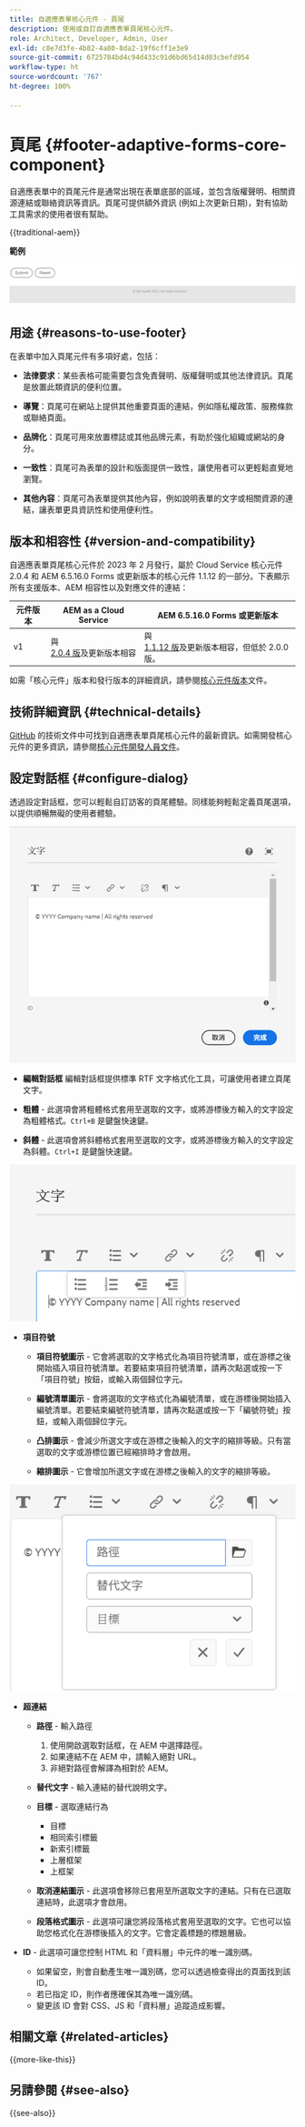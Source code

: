 ```yaml
---
title: 自適應表單核心元件 - 頁尾
description: 使用或自訂自適應表單頁尾核心元件。
role: Architect, Developer, Admin, User
exl-id: c8e7d3fe-4b82-4a80-8da2-19f6cff1e3e9
source-git-commit: 6725784bd4c94d433c91d6bd65d14d03cbefd954
workflow-type: ht
source-wordcount: '767'
ht-degree: 100%

---
```



# 頁尾 {#footer-adaptive-forms-core-component}

自適應表單中的頁尾元件是通常出現在表單底部的區域，並包含版權聲明、相關資源連結或聯絡資訊等資訊。頁尾可提供額外資訊 (例如上次更新日期)，對有協助工具需求的使用者很有幫助。

{{traditional-aem}}

**範例**

![範例](/help/adaptive-forms/assets/footer.png)

## 用途 {#reasons-to-use-footer}

在表單中加入頁尾元件有多項好處，包括：

- **法律要求**：某些表格可能需要包含免責聲明、版權聲明或其他法律資訊。頁尾是放置此類資訊的便利位置。

- **導覽**：頁尾可在網站上提供其他重要頁面的連結，例如隱私權政策、服務條款或聯絡頁面。

- **品牌化**：頁尾可用來放置標誌或其他品牌元素，有助於強化組織或網站的身分。

- **一致性**：頁尾可為表單的設計和版面提供一致性，讓使用者可以更輕鬆直覺地瀏覽。

- **其他內容**：頁尾可為表單提供其他內容，例如說明表單的文字或相關資源的連結，讓表單更具資訊性和使用便利性。

## 版本和相容性 {#version-and-compatibility}

自適應表單頁尾核心元件於 2023 年 2 月發行，屬於 Cloud Service 核心元件 2.0.4 和 AEM 6.5.16.0 Forms 或更新版本的核心元件 1.1.12 的一部分。下表顯示所有支援版本、AEM 相容性以及對應文件的連結：

| 元件版本 | AEM as a Cloud Service | AEM 6.5.16.0 Forms 或更新版本 |
|---|---|---|
| v1 | 與<br>[ 2.0.4 版](/help/adaptive-forms/version.md)及更新版本相容 | 與<br>[ 1.1.12 版](/help/adaptive-forms/version.md)及更新版本相容，但低於 2.0.0 版。 |

如需「核心元件」版本和發行版本的詳細資訊，請參閱[核心元件版本](/help/adaptive-forms/version.md)文件。

<!-- ## Sample Component Output {#sample-component-output}

To experience the Accordion Component as well as see examples of its configuration options as well as HTML and JSON output, visit the [Component Library](https://adobe.com/go/aem_cmp_library_accordion_tw). -->

## 技術詳細資訊 {#technical-details}

[GitHub](https://github.com/adobe/aem-core-forms-components/tree/master/ui.af.apps/src/main/content/jcr_root/apps/core/fd/components/form/footer/v1/footer) 的技術文件中可找到自適應表單頁尾核心元件的最新資訊。如需開發核心元件的更多資訊，請參閱[核心元件開發人員文件](/help/developing/overview.md)。


## 設定對話框 {#configure-dialog}

透過設定對話框，您可以輕鬆自訂訪客的頁尾體驗。同樣能夠輕鬆定義頁尾選項，以提供順暢無礙的使用者體驗。

![屬性索引標籤](/help/adaptive-forms/assets/footer_propertiestab.png)

- **編輯對話框**
編輯對話框提供標準 RTF 文字格式化工具，可讓使用者建立頁尾文字。

- **粗體** - 此選項會將粗體格式套用至選取的文字，或將游標後方輸入的文字設定為粗體格式。`Ctrl+B` 是鍵盤快速鍵。

- **斜體** - 此選項會將斜體格式套用至選取的文字，或將游標後方輸入的文字設定為斜體。`Ctrl+I` 是鍵盤快速鍵。

![項目符號選項](/help/adaptive-forms/assets/footer_bullet.png)


- **項目符號**

   - **項目符號圖示** - 它會將選取的文字格式化為項目符號清單，或在游標之後開始插入項目符號清單。若要結束項目符號清單，請再次點選或按一下「項目符號」按鈕，或輸入兩個歸位字元。

   - **編號清單圖示** - 會將選取的文字格式化為編號清單，或在游標後開始插入編號清單。若要結束編號符號清單，請再次點選或按一下「編號符號」按鈕，或輸入兩個歸位字元。

   - **凸排圖示** - 會減少所選文字或在游標之後輸入的文字的縮排等級。只有當選取的文字或游標位置已經縮排時才會啟用。

   - **縮排圖示** - 它會增加所選文字或在游標之後輸入的文字的縮排等級。

![超連結選項](/help/adaptive-forms/assets/footer_link.png)

- **超連結**

   - **路徑** - 輸入路徑
      1. 使用開啟選取對話框，在 AEM 中選擇路徑。
      1. 如果連結不在 AEM 中，請輸入絕對 URL。
      1. 非絕對路徑會解譯為相對於 AEM。

   - **替代文字** - 輸入連結的替代說明文字。

   - **目標** - 選取連結行為
      - 目標
      - 相同索引標籤
      - 新索引標籤
      - 上層框架
      - 上框架

   - **取消連結圖示** - 此選項會移除已套用至所選取文字的連結。只有在已選取連結時，此選項才會啟用。

   - **段落格式圖示** - 此選項可讓您將段落格式套用至選取的文字。它也可以協助您格式化在游標後插入的文字。它會定義標題的標題層級。

- **ID** - 此選項可讓您控制 HTML 和「資料層」中元件的唯一識別碼。

   - 如果留空，則會自動產生唯一識別碼，您可以透過檢查得出的頁面找到該 ID。
   - 若已指定 ID，則作者應確保其為唯一識別碼。
   - 變更該 ID 會對 CSS、JS 和「資料層」追蹤造成影響。

<!--

## Related article {#related-article}

* [Create a standalone Adaptive Form](https://experienceleague.adobe.com/docs/experience-manager-cloud-service/content/forms/adaptive-forms-authoring/authoring-adaptive-forms-core-components/create-an-adaptive-form-on-forms-cs/creating-adaptive-form-core-components.html?lang=zh-Hant)

-->

## 相關文章 {#related-articles}

{{more-like-this}}

## 另請參閱 {#see-also}

{{see-also}}
